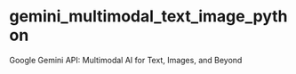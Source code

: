 # gemini_multimodal_text_image_python
Google Gemini API: Multimodal AI for Text, Images, and Beyond
